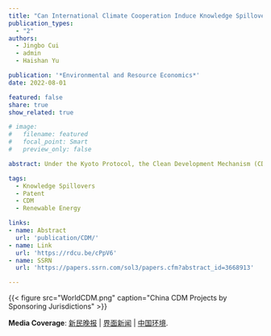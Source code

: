 ```yaml
---
title: "Can International Climate Cooperation Induce Knowledge Spillover to Developing Countries? Evidence from CDM"
publication_types:
  - "2"
authors:
  - Jingbo Cui
  - admin
  - Haishan Yu

publication: '*Environmental and Resource Economics*'
date: 2022-08-01

featured: false
share: true
show_related: true

# image:
#   filename: featured
#   focal_point: Smart
#   preview_only: false

abstract: Under the Kyoto Protocol, the Clean Development Mechanism (CDM) expects to facilitate the North-South knowledge spillovers for climate-friendly technologies. This paper examines the effect of this voluntary international climate cooperation on firm innovation and knowledge spillovers through the lens of CDM projects in China. Using a matched Difference-in-Differences (DID) approach, we find that CDM projects contribute to firms' innovation quantity, quality, and direction in renewable energy and energy efficiency technologies. These effects are more pronounced in inducing wind, hydro, and solar energy. We explore the role of foreign sponsors in knowledge spillovers. Sponsoring firms play the technology supplier role by raising the innovation quantity and quality, while sponsoring governments perform the information intermediary role by facilitating citation flows.

tags:
  - Knowledge Spillovers
  - Patent
  - CDM
  - Renewable Energy

links:
- name: Abstract
  url: 'publication/CDM/'
- name: Link 
  url: 'https://rdcu.be/cPpV6'
- name: SSRN
  url: 'https://papers.ssrn.com/sol3/papers.cfm?abstract_id=3668913'

---
```


{{< figure src="WorldCDM.png" caption="China CDM Projects by Sponsoring Jurisdictions" >}}

**Media Coverage**: [新民晚报](https://wap.xinmin.cn/content/32228803.html) | [界面新闻](https://m.jiemian.com/article/8048403.html) | [中国环境](https://res.cenews.com.cn/h5/news.html?id=1003121).
